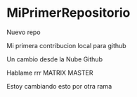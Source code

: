 # MiPrimerRepositorio
Nuevo repo

Mi primera contribucion local para github

Un cambio desde la Nube Github

Hablame rrr
MATRIX MASTER 


Estoy cambiando esto por otra rama 
